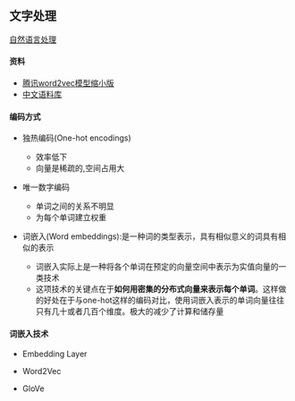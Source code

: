 ## 文字处理

[自然语言处理](https://blog.csdn.net/qq_39521554/article/details/86696202)

#### 资料
- [腾讯word2vec模型缩小版](https://github.com/cliuxinxin/TX-WORD2VEC-SMALL)
- [中文语料库](https://github.com/OYE93/Chinese-NLP-Corpus)

#### 编码方式

- 独热编码(One-hot encodings)
    - 效率低下
    - 向量是稀疏的,空间占用大

- 唯一数字编码
    - 单词之间的关系不明显
    - 为每个单词建立权重
    
- 词嵌入(Word embeddings):是一种词的类型表示，具有相似意义的词具有相似的表示
    - 词嵌入实际上是一种将各个单词在预定的向量空间中表示为实值向量的一类技术
    - 这项技术的关键点在于**如何用密集的分布式向量来表示每个单词**。这样做的好处在于与one-hot这样的编码对比，使用词嵌入表示的单词向量往往只有几十或者几百个维度。极大的减少了计算和储存量
    
#### 词嵌入技术

- Embedding Layer

- Word2Vec

- GloVe